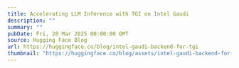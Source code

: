 ```yaml
---
title: Accelerating LLM Inference with TGI on Intel Gaudi
description: ""
summary: ""
pubDate: Fri, 28 Mar 2025 00:00:00 GMT
source: Hugging Face Blog
url: https://huggingface.co/blog/intel-gaudi-backend-for-tgi
thumbnail: "https://huggingface.co/blog/assets/intel-gaudi-backend-for-tgi/tgi-gaudi-thumbnail.png"
---
```


